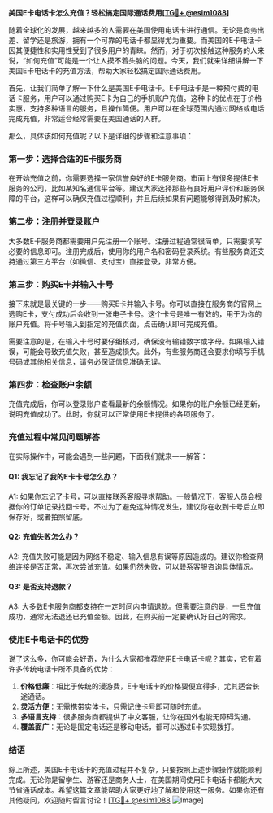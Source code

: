 **美国E卡电话卡怎么充值？轻松搞定国际通话费用[[TG💪+ @esim1088](https://t.me/s/esim1088)]**

随着全球化的发展，越来越多的人需要在美国使用电话卡进行通信。无论是商务出差、留学还是旅游，拥有一个可靠的电话卡都显得尤为重要。而美国的E卡电话卡因其便捷性和实用性受到了很多用户的青睐。然而，对于初次接触这种服务的人来说，“如何充值”可能是一个让人摸不着头脑的问题。今天，我们就来详细讲解一下美国E卡电话卡的充值方法，帮助大家轻松搞定国际通话费用。

首先，让我们简单了解一下什么是美国E卡电话卡。E卡电话卡是一种预付费的电话卡服务，用户可以通过购买E卡为自己的手机账户充值。这种卡的优点在于价格实惠，支持多种语言的服务，且操作简便。用户可以在全球范围内通过网络或电话完成充值，非常适合经常需要在美国通话的人群。

那么，具体该如何充值呢？以下是详细的步骤和注意事项：

### 第一步：选择合适的E卡服务商

在开始充值之前，你需要选择一家信誉良好的E卡服务商。市面上有很多提供E卡服务的公司，比如某知名通信平台等。建议大家选择那些有良好用户评价和服务保障的平台，这样可以确保充值过程顺利，并且后续如果有问题能够得到及时解决。

### 第二步：注册并登录账户

大多数E卡服务商都需要用户先注册一个账号。注册过程通常很简单，只需要填写必要的信息即可。注册完成后，使用你的用户名和密码登录系统。有些服务商还支持通过第三方平台（如微信、支付宝）直接登录，非常方便。

### 第三步：购买E卡并输入卡号

接下来就是最关键的一步——购买E卡并输入卡号。你可以直接在服务商的官网上选购E卡，支付成功后会收到一张电子卡号。这个卡号是唯一有效的，用于为你的账户充值。将卡号输入到指定的充值页面，点击确认即可完成充值。

需要注意的是，在输入卡号时要仔细核对，确保没有输错数字或字母。如果输入错误，可能会导致充值失败，甚至造成损失。此外，有些服务商还会要求你填写手机号码或其他相关信息，请务必保证信息准确无误。

### 第四步：检查账户余额

充值完成后，你可以登录账户查看最新的余额情况。如果你的账户余额已经更新，说明充值成功了。此时，你就可以正常使用E卡提供的各项服务了。

### 充值过程中常见问题解答

在实际操作中，可能会遇到一些问题，下面我们就来一一解答：

#### Q1: 我忘记了我的E卡卡号怎么办？
A1: 如果你忘记了卡号，可以直接联系客服寻求帮助。一般情况下，客服人员会根据你的订单记录找回卡号。不过为了避免这种情况发生，建议你在收到卡号后立即保存好，或者拍照留底。

#### Q2: 充值失败怎么办？
A2: 充值失败可能是因为网络不稳定、输入信息有误等原因造成的。建议你检查网络连接是否正常，再次尝试充值。如果仍然失败，可以联系客服咨询具体情况。

#### Q3: 是否支持退款？
A3: 大多数E卡服务商都支持在一定时间内申请退款。但需要注意的是，一旦充值成功，通常无法退还已充值金额。因此，在购买前一定要确认好自己的需求。

### 使用E卡电话卡的优势

说了这么多，你可能会好奇，为什么大家都推荐使用E卡电话卡呢？其实，它有着许多传统电话卡所不具备的优势：

1. **价格低廉**：相比于传统的漫游费，E卡电话卡的价格要便宜得多，尤其适合长途通话。
2. **灵活方便**：无需携带实体卡，只需记住卡号即可随时充值。
3. **多语言支持**：很多服务商都提供了中文客服，让你在国外也能无障碍沟通。
4. **覆盖面广**：无论是固定电话还是移动电话，都可以通过E卡实现拨打。

### 结语

综上所述，美国E卡电话卡的充值过程并不复杂，只要按照上述步骤操作就能顺利完成。无论你是留学生、游客还是商务人士，在美国期间使用E卡电话卡都能大大节省通话成本。希望这篇文章能帮助大家更好地了解和使用这一服务。如果你还有其他疑问，欢迎随时留言讨论！[[TG💪+ @esim1088](https://t.me/s/esim1088) ![Image](https://i.postimg.cc/4NQfJmqS/Snipaste-2025-05-13-00-14-12.png)]